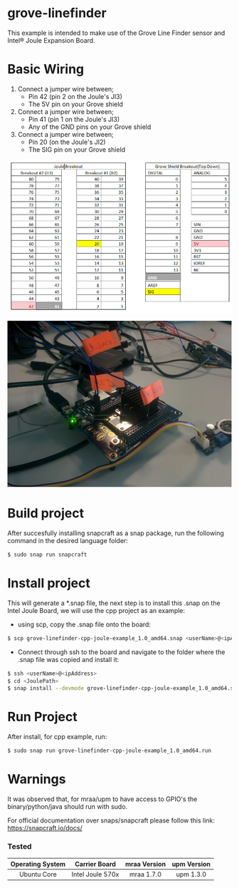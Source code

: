 # grove-linefinder  

This example is intended to make use of the Grove Line Finder sensor and Intel® Joule Expansion Board.

# Basic Wiring

1. Connect a jumper wire between;
	* Pin 42 (pin 2 on the Joule's JI3)
	* The 5V pin on your Grove shield
2. Connect a jumper wire between;
	* Pin 41 (pin 1 on the Joule's JI3)
	* Any of the GND pins on your Grove shield
3. Connect a jumper wire between;
	* Pin 20 (on the Joule's JI2)
	* The SIG pin on your Grove shield


![Grove-linefinder diagram](grove-linefinder-diagram.jpg?raw=true "Grove-linefinder diagram")


![Grove-linefinder example](grove-linefinder-real-example.jpg?raw=true "Grove-linefinder example")



# Build project
After succesfully installing snapcraft as a snap package, run the following command in the desired language folder:
```sh
$ sudo snap run snapcraft
```

# Install project

This will generate a *.snap file, the next step is to install this .snap on the Intel Joule Board, we will use the cpp project as an example:
  - using scp, copy the .snap file onto the board:
```sh
$ scp grove-linefinder-cpp-joule-example_1.0_amd64.snap <userName>@<ipAddress>:<JoulePath>
```
  - Connect through ssh to the board and navigate to the folder where the .snap file was copied and install it:
```sh
$ ssh <userName>@<ipAddress>
$ cd <JoulePath>
$ snap install --devmode grove-linefinder-cpp-joule-example_1.0_amd64.snap 
```

# Run Project

After install, for cpp example, run:

```sh
$ sudo snap run grove-linefinder-cpp-joule-example_1.0_amd64.run
```

   
# Warnings   
  
   It was observed that, for mraa/upm to have access to GPIO's the binary/python/java should run with sudo.
   
   
   For official documentation over snaps/snapcraft please follow this link:
   https://snapcraft.io/docs/


### Tested
|	Operating System	|	Carrier Board	|	mraa Version	|	upm Version	    |
|:---------------------:|:-----------------:|:-----------------:|:-----------------:|
|	Ubuntu Core			|  Intel Joule 570x	|	mraa 1.7.0		|	upm 1.3.0		|
